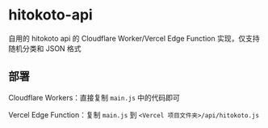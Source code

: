 # hitokoto-api

自用的 hitokoto api 的 Cloudflare Worker/Vercel Edge Function 实现，仅支持随机分类和 JSON 格式

## 部署

Cloudflare Workers：直接复制 `main.js` 中的代码即可

Vercel Edge Function：复制 `main.js` 到 `<Vercel 项目文件夹>/api/hitokoto.js`
